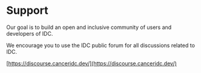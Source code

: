 # Support

Our goal is to build an open and inclusive community of users and developers of IDC.

We encourage you to use the IDC public forum for all discussions related to IDC.

[https://discourse.canceridc.dev/](https://discourse.canceridc.dev/)

